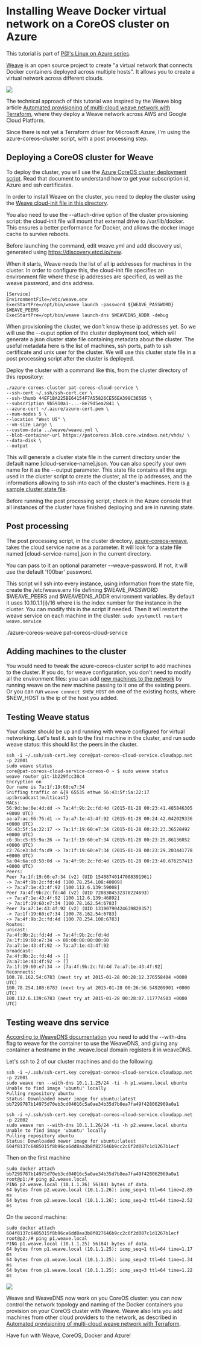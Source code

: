 # Installing Weave Docker virtual network on a CoreOS cluster on Azure

This tutorial is part of [P@'s Linux on Azure series](/../../).

[Weave](https://github.com/zettio/weave#readme) is an open source project to create "a virtual network that connects Docker containers deployed across multiple hosts". It allows you to create a virtual network across different clouds.

<img src="https://raw.githubusercontent.com/zettio/weave/master/docs/virtual-network.png"/>

The technical approach of this tutorial was inspired by the Weave blog article [Automated provisioning of multi-cloud weave network with Terraform](http://weaveblog.com/2014/12/18/automated-provisioning-of-multi-cloud-weave-network-terraform/), where they deploy a Weave network across AWS and Google Cloud Platform.

Since there is not yet a Terraform driver for Microsoft Azure, I'm using the azure-coreos-cluster script, with a post processing step.

## Deploying a CoreOS cluster for Weave

To deploy the cluster, you will use the [Azure CoreOS cluster deployment script](../../coreos/cluster/README.md). Read that document to understand how to get your subscription id, Azure and ssh certificates.

In order to install Weave on the cluster, you need to deploy the cluster using the [Weave cloud-init file in this directory](../weave/weave.yml).

You also need to use the --attach-drive option of the cluster provisioning script: the cloud-init file will mount that external drive to /var/lib/docker. This ensures a better performance for Docker, and allows the docker image cache to survive reboots.

Before launching the command, edit weave.yml and add discovery usl, generated using https://discovery.etcd.io/new.

When it starts, Weave needs the list of all ip addresses for machines in the cluster. In order to configure this, the cloud-init file specifies an environment file where these ip addresses are specified, as well as the weave password, and dns address.
```
[Service]
EnvironmentFile=/etc/weave.env
ExecStartPre=/opt/bin/weave launch -password ${WEAVE_PASSWORD} $WEAVE_PEERS
ExecStartPre=/opt/bin/weave launch-dns $WEAVEDNS_ADDR -debug
```

When provisioning the cluster, we don't know these ip addresses yet. So we will use the --ouput option of the cluster deployment tool, which will generate a json cluster state file containing metadata about the cluster. The useful metadata here is the list of machines, ssh ports, path to ssh certificate and unix user for the cluster. We will use this cluster state file in a post processing script after the cluster is deployed.

Deploy the cluster with a command like this, from the cluster directory of this repository:
```
./azure-coreos-cluster pat-coreos-cloud-service \
--ssh-cert ~/.ssh/ssh-cert.cer \
--ssh-thumb 44EF1BA225BE64154F7A55826CE56EA398C365B5 \
--subscription 9b5910a1-...-8e79d5ea2841 \
--azure-cert ~/.azure/azure-cert.pem \
--num-nodes 5 \
--location "West US" \
--vm-size Large \
--custom-data ../weave/weave.yml \
--blob-container-url https://patcoreos.blob.core.windows.net/vhds/ \
--data-disk \
--output
```

This will generate a cluster state file in the current directory under the default name [cloud-service-name].json. You can also specify your own name for it as the --output parameter. This state file contains all the args used in the cluster script to create the cluster, all the ip addresses, and the informations allowing to ssh into each of the cluster's machines. Here is [a sample cluster state file](../cluster/pat-coreos-cloud-service.json).

Before running the post processing script, check in the Azure console that all instances of the cluster have finished deploying and are in running state.

## Post processing

The post processing script, in the cluster directory, [azure-coreos-weave](../cluster/azure-coreos-weave), takes the cloud service name as a parameter. It will look for a state file named [cloud-service-name].json in the current directory.

You can pass to it an optional parameter --weave-password. If not, it will use the default 'f00bar' password.

This script will ssh into every instance, using information from the state file, create the /etc/weave.env file defining $WEAVE_PASSWORD $WEAVE_PEERS and $WEAVEDNS_ADDR environment variables. By default it uses 10.10.1.1{i}/16 where i is the index number for the instance in the cluster. You can modify this in the script if needed. Then it will restart the weave service on each machine in the cluster: ```sudo systemctl restart weave.service```

./azure-coreos-weave pat-coreos-cloud-service

## Adding machines to the cluster

You would need to tweak the azure-coreos-cluster script to add machines to the cluster. If you do, for weave configuration, you don't need to modify all the environment files: you can add [new machines to the network](http://zettio.github.io/weave/features.html#dynamic-topologies) by running weave on the new machine passing to it one of the existing peers. Or you can run ```weave connect $NEW_HOST``` on one of the existing hosts, where $NEW_HOST is the ip of the host you added.

## Testing Weave status

Your cluster should be up and running with weave configured for virtual networking. Let's test it.
ssh to the first machine in the cluster, and run sudo weave status: this should list the peers in the cluster.
```
ssh -i ~/.ssh/ssh-cert.key core@pat-coreos-cloud-service.cloudapp.net -p 22001
sudo weave status
core@pat-coreos-cloud-service-coreos-0 ~ $ sudo weave status
weave router git-1b229fcc30c4
Encryption on
Our name is 7a:1f:19:60:e7:34
Sniffing traffic on &{9 65535 ethwe 56:43:5f:5a:22:17 up|broadcast|multicast}
MACs:
56:9d:be:0e:4d:dd -> 7a:4f:9b:2c:fd:4d (2015-01-28 00:23:41.485846305 +0000 UTC)
aa:a7:ac:66:76:d1 -> 7a:a7:1e:43:4f:92 (2015-01-28 00:24:42.042029336 +0000 UTC)
56:43:5f:5a:22:17 -> 7a:1f:19:60:e7:34 (2015-01-28 00:23:23.36528492 +0000 UTC)
c6:3b:c5:65:9a:26 -> 7a:1f:19:60:e7:34 (2015-01-28 00:23:25.86136052 +0000 UTC)
c2:76:e3:bd:fa:d9 -> 7a:1f:19:60:e7:34 (2015-01-28 00:23:29.203441778 +0000 UTC)
5a:04:6a:c8:58:0d -> 7a:4f:9b:2c:fd:4d (2015-01-28 00:23:40.676257413 +0000 UTC)
Peers:
Peer 7a:1f:19:60:e7:34 (v2) (UID 15408740147088391961)
-> 7a:4f:9b:2c:fd:4d [100.78.254.108:40009]
-> 7a:a7:1e:43:4f:92 [100.112.6.139:59008]
Peer 7a:4f:9b:2c:fd:4d (v2) (UID 7208304532370224693)
-> 7a:a7:1e:43:4f:92 [100.112.6.139:46892]
-> 7a:1f:19:60:e7:34 [100.78.162.54:6783]
Peer 7a:a7:1e:43:4f:92 (v2) (UID 13190790424639820357)
-> 7a:1f:19:60:e7:34 [100.78.162.54:6783]
-> 7a:4f:9b:2c:fd:4d [100.78.254.108:6783]
Routes:
unicast:
7a:4f:9b:2c:fd:4d -> 7a:4f:9b:2c:fd:4d
7a:1f:19:60:e7:34 -> 00:00:00:00:00:00
7a:a7:1e:43:4f:92 -> 7a:a7:1e:43:4f:92
broadcast:
7a:4f:9b:2c:fd:4d -> []
7a:a7:1e:43:4f:92 -> []
7a:1f:19:60:e7:34 -> [7a:4f:9b:2c:fd:4d 7a:a7:1e:43:4f:92]
Reconnects:
100.78.162.54:6783 (next try at 2015-01-28 00:28:12.376558404 +0000 UTC)
100.78.254.108:6783 (next try at 2015-01-28 00:26:56.549209901 +0000 UTC)
100.112.6.139:6783 (next try at 2015-01-28 00:28:07.117774503 +0000 UTC)
```

## Testing weave dns service

[According to WeaveDNS documentation](https://github.com/zettio/weave/tree/master/weavedns#using-weavedns) you need to add the --with-dns flag to weave for the container to use the WeaveDNS, and giving any container a hostname in the .weave.local domain registers it in weaveDNS.

Let's ssh to 2 of our cluster machines and do the following:
```
ssh -i ~/.ssh/ssh-cert.key core@pat-coreos-cloud-service.cloudapp.net -p 22001
sudo weave run --with-dns 10.1.1.25/24 -ti -h p1.weave.local ubuntu
Unable to find image 'ubuntu' locally
Pulling repository ubuntu
Status: Downloaded newer image for ubuntu:latest
bb7299787b14975d70eb3cd04016c5a0ae34b35d7b8ea7fa49f428062969a0a1
```

```
ssh -i ~/.ssh/ssh-cert.key core@pat-coreos-cloud-service.cloudapp.net -p 22002
sudo weave run --with-dns 10.1.1.26/24 -ti -h p2.weave.local ubuntu
Unable to find image 'ubuntu' locally
Pulling repository ubuntu
Status: Downloaded newer image for ubuntu:latest
604f8137c6485015f8b96ca6dd8aa3b8f827646b9cc2c6f2d087c1d1267b1ecf
```

Then on the first machine
```
sudo docker attach bb7299787b14975d70eb3cd04016c5a0ae34b35d7b8ea7fa49f428062969a0a1
root@p1:/# ping p2.weave.local
PING p2.weave.local (10.1.1.26) 56(84) bytes of data.
64 bytes from p2.weave.local (10.1.1.26): icmp_seq=1 ttl=64 time=2.85 ms
64 bytes from p2.weave.local (10.1.1.26): icmp_seq=2 ttl=64 time=2.52 ms
```

On the second machine:
```
sudo docker attach 604f8137c6485015f8b96ca6dd8aa3b8f827646b9cc2c6f2d087c1d1267b1ecf
root@p2:/# ping p1.weave.local
PING p1.weave.local (10.1.1.25) 56(84) bytes of data.
64 bytes from p1.weave.local (10.1.1.25): icmp_seq=1 ttl=64 time=1.17 ms
64 bytes from p1.weave.local (10.1.1.25): icmp_seq=2 ttl=64 time=1.34 ms
64 bytes from p1.weave.local (10.1.1.25): icmp_seq=3 ttl=64 time=1.22 ms
```

<img src="/img/weave-test.png"/>

Weave and WeaveDNS now work on you CoreOS cluster: you can now control the network topology and naming of the Docker containers you provision on your CoreOS cluster with Weave. Weave also lets you add machines from other cloud providers to the network, as described in [Automated provisioning of multi-cloud weave network with Terraform](http://weaveblog.com/2014/12/18/automated-provisioning-of-multi-cloud-weave-network-terraform/).

Have fun with Weave, CoreOS, Docker and Azure!
